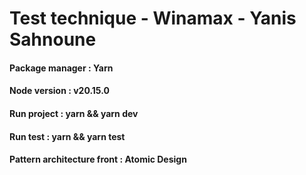 # Test technique - Winamax - Yanis Sahnoune

#### Package manager : Yarn

#### Node version : v20.15.0

#### Run project : yarn && yarn dev

#### Run test : yarn && yarn test

#### Pattern architecture front : Atomic Design